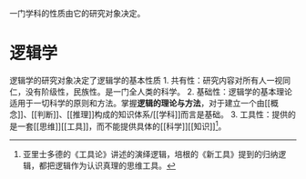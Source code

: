 一门学科的性质由它的研究对象决定。

# 逻辑学
逻辑学的研究对象决定了逻辑学的基本性质
	1. 共有性：研究内容对所有人一视同仁，没有阶级性，民族性。是一门全人类的科学。
	2. 基础性：逻辑学的基本理论适用于一切科学的原则和方法。掌握**逻辑的理论与方法**，对于建立一个由[[概念]]、[[判断]]、[[推理]]构成的知识体系/[[学科]]而言是基础。
	3. 工具性：提供的是一套[[思维]][[工具]]，而不能提供具体的[[科学]][[知识]][^1]。

[^1]: 亚里士多德的《工具论》讲述的演绎逻辑，培根的《新工具》提到的归纳逻辑，都把逻辑作为认识真理的思维工具。